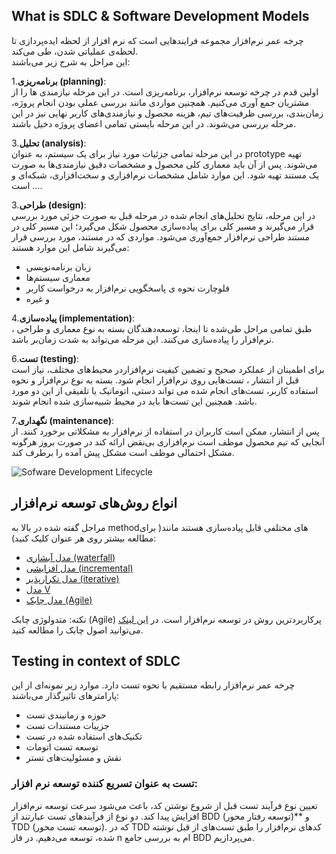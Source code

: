 ## What is SDLC & Software Development Models
<p> چرخه عمر نرم‌افزار مجموعه فرایندهایی است که نرم افزار از لحظه ایده‌پردازی تا لحظه‌ی عملیاتی شدن، طی می‌کند. <br>
این مراحل به شرح زیر می‌باشند:
  
1.**برنامه‌ریزی (planning)**: <br> اولین قدم در چرخه توسعه نرم‌افزار، برنامه‌ریزی است. در این مرحله نیازمندی ها را از مشتریان جمع آوری می‌کنیم. همچنین مواردی مانند بررسی عملی بودن انجام پروژه، زمان‌بندی، بررسی ظرفیت‌های تیم، هزینه محصول و نیازمندی‌های کاربر نهایی نیز در این مرحله بررسی می‌شوند. در این مرحله بایستی تمامی اعضای  پروژه دخیل باشند.

3.**تحلیل (analysis)**: <br> در این مرحله تمامی جزئیات مورد نیاز برای یک سیستم، به عنوان prototype تهیه می‌شوند. پس از آن  باید معماری کلی محصول و مشخصات دقیق نیازمندی‌ها به صورت یک مستند تهیه شود. این موارد شامل مشخصات نرم‌افزاری و سخت‌افزاری، شبکه‌ای و … است.

3.**طراحی (design)**: <br> در این مرحله، نتایج تحلیل‌های انجام شده در مرحله قبل به صورت جزئی‌ مورد بررسی قرار می‌گیرند و مسیر کلی برای پیاده‌سازی محصول شکل می‌گیرد؛ این مسیر کلی در مستند طراحی نرم‌افزار جمع‌آوری می‌شود. مواردی که در مستند، مورد بررسی قرار می‌گیرند شامل این موارد هستند:
  
- زبان برنامه‌نویسی
- معماری سیستم‌ها
- فلوچارت نحوه ی پاسخگویی نرم‌افزار به درخواست کاربر
- و غیره
  
4.**پیاده‌سازی (implementation)**: <br>
طبق تمامی مراحل طی‌شده تا اینجا، توسعه‌دهندگان بسته به نوع معماری و طراحی ، نرم‌افزار را پیاده‌سازی می‌کنند. این مرحله می‌تواند به شدت زمان‌بر باشد.

6.**تست (testing)**: <br>
برای اطمینان از عملکرد صحیح و تضمین کیفیت نرم‌افزاردر محیط‌های مختلف، نیاز است قبل از انتشار ، تست‌هایی روی نرم‌افزار انجام شود. بسته به نوع نرم‌افزار  و نحوه استفاده کاربر،  تست‌های انجام شده می تواند دستی، اتوماتیک یا تلفیقی از این دو مورد باشد. همچنین این تست‌ها باید در محیط شبیه‌سازی شده انجام شوند.

7.**نگهداری (maintenance)**: <br>
پس از انتشار، ممکن است کاربران در استفاده از نرم‌افزار به مشکلاتی برخورد کنند. از آنجایی که تیم محصول موظف است نرم‌افزاری  بی‌نقض ارائه کند در صورت بروز هرگونه مشکل احتمالی موظف است مشکل پیش آمده را برطرف کند. <br>
</p>

![Sofware Development Lifecycle](https://www.weetechsolution.com/wp-content/uploads/2022/12/Software-Development-Life-Cycle.png) <br>

## انواع روش‌های توسعه نرم‌افزار


<p>
مراحل گفته شده در بالا به method‌های مختلفی قابل پیاده‌سازی هستند مانند( برای مطالعه بیشتر روی هر عنوان کلیک کنید):

- [مدل آبشاری (waterfall)](https://cdn15.git.ir/03/Udemy%20SDLC%202022%20Software%20Development%20Life%20Cycle%20SDLC-git.ir/022-What%20is%20Waterfall%20Model-git.ir.mp4)
- [مدل افزایشی (incremental)](https://cdn15.git.ir/03/Udemy%20SDLC%202022%20Software%20Development%20Life%20Cycle%20SDLC-git.ir/025-What%20is%20Incremental%20Model-git.ir.mp4)
- [مدل تکرارپذیر (iterative)](https://cdn15.git.ir/03/Udemy%20SDLC%202022%20Software%20Development%20Life%20Cycle%20SDLC-git.ir/028-What%20is%20Iterative%20Model-git.ir.mp4)
- [مدل V](https://cdn15.git.ir/03/Udemy%20SDLC%202022%20Software%20Development%20Life%20Cycle%20SDLC-git.ir/031-What%20is%20V%20Model-git.ir.mp4)
- [مدل چابک (Agile)](https://cdn15.git.ir/03/Udemy%20SDLC%202022%20Software%20Development%20Life%20Cycle%20SDLC-git.ir/038-What%20is%20Agile%20Model-git.ir.mp4)
</p>
<p>

  نکته: متدولوژی چابک (Agile) پرکاربردترین روش در توسعه نرم‌افزار است. در 
  [این لینک](https://agilemanifesto.org/iso/pr/manifesto.html)
  می‌توانید اصول چابک را مطالعه کنید.
</p>

## Testing in context of SDLC

<p>
چرخه عمر نرم‌افزار رابطه مستقیم با نحوه تست دارد. موارد زیر نمونه‌ای از این پارامترهای تاثیرگذار می‌باشند: 

- حوزه و زمانبندی تست
- جزییات مستندات تست
- تکنیک‌های استفاده شده در تست
- توسعه تست اتومات
- نقش و مسئولیت‌های تستر

</p>

###  تست به عنوان تسریع کننده توسعه نرم افزار:

<p>
تعیین نوع فرآیند تست قبل از شروع نوشتن کد، باعث می‌شود سرعت توسعه نرم‌افزار افزایش پیدا کند. دو نوع از فرآیندهای تست عبارتند از
 BDD 
 (توسعه رفتار محور)**
و
TDD
 (توسعه تست محور).
که در
 TDD 
 کدهای نرم‌افزار را طبق تست‌های از قبل نوشته شده، توسعه می‌دهیم.
 در فاز 
 n
 ام به بررسی جامع
  BDD 
  می‌پردازیم.

</p>










